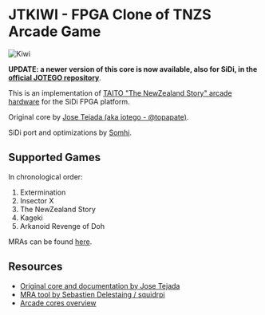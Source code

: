 # JTKIWI - FPGA Clone of TNZS Arcade Game

![Kiwi](https://live.staticflickr.com/65535/53299699988_b1e4e6c6ca_o.png)

**UPDATE: a newer version of this core is now available, also for SiDi, in the [official JOTEGO repository](https://github.com/jotego/jtbin/tree/master/sidi)**.

This is an implementation of [TAITO "The NewZealand Story" arcade hardware](https://www.system16.com/hardware.php?id=648) for the SiDi FPGA platform.

Original core by [Jose Tejada (aka jotego - @topapate)](https://github.com/jotego).

SiDi port and optimizations by [Somhi](https://github.com/somhi/).

## Supported Games

In chronological order:

 1. Extermination
 2. Insector X
 3. The NewZealand Story
 4. Kageki
 5. Arkanoid Revenge of Doh

MRAs can be found [here](https://github.com/jotego/jtbin/tree/master/mra).


## Resources

- [Original core and documentation by Jose Tejada](https://github.com/jotego/jtcores/tree/master/cores/kiwi)
- [MRA tool by Sebastien Delestaing / squidrpi](https://github.com/mist-devel/mra-tools-c/tree/master/release)
- [Arcade cores overview](https://github.com/ManuFerHi/SiDi-FPGA/wiki/Arcade-overview)
